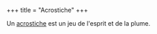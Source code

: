 +++
title = "Acrostiche"
+++

Un [acrostiche](https://fr.wikipedia.org/wiki/Acrostiche) est un jeu de l'esprit et de la plume.
